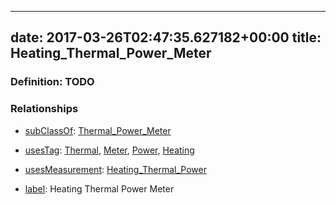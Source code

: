 
---
date: 2017-03-26T02:47:35.627182+00:00
title: Heating_Thermal_Power_Meter
---
### Definition: TODO

### Relationships

* [subClassOf](http://www.w3.org/2000/01/rdf-schema#subClassOf): [Thermal_Power_Meter](https://brickschema.org/schema/1.0/Brick#Thermal_Power_Meter)

* [usesTag](https://brickschema.org/schema/1.0/BrickFrame#usesTag): [Thermal](https://brickschema.org/schema/1.0/BrickTag#Thermal), [Meter](https://brickschema.org/schema/1.0/BrickTag#Meter), [Power](https://brickschema.org/schema/1.0/BrickTag#Power), [Heating](https://brickschema.org/schema/1.0/BrickTag#Heating)

* [usesMeasurement](https://brickschema.org/schema/1.0/BrickFrame#usesMeasurement): [Heating_Thermal_Power](https://brickschema.org/schema/1.0/Brick#Heating_Thermal_Power)

* [label](http://www.w3.org/2000/01/rdf-schema#label): Heating Thermal Power Meter
